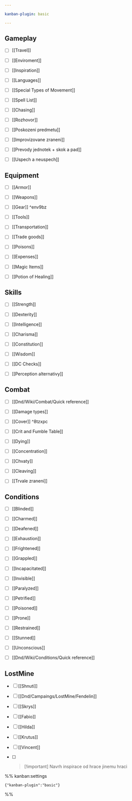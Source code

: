 ```yaml
---

kanban-plugin: basic

---
```


## Gameplay

- [ ] [[Travel]]
- [ ] [[Enviroment]]
- [ ] [[Inspiration]]
- [ ] [[Languages]]
- [ ] [[Special Types of Movement]]
- [ ] [[Spell List]]
- [ ] [[Chasing]]
- [ ] [[Rozhovor]]
- [ ] [[Poskozeni predmetu]]
- [ ] [[Improvizovane zraneni]]
- [ ] [[Prevody jednotek + skok a pad]]
- [ ] [[Uspech a neuspech]]


## Equipment

- [ ] [[Armor]]
- [ ] [[Weapons]]
- [ ] [[Gear]] ^env9bz
- [ ] [[Tools]]
- [ ] [[Transportation]]
- [ ] [[Trade goods]]
- [ ] [[Poisons]]
- [ ] [[Expenses]]
- [ ] [[Magic Items]]
- [ ] [[Potion of Healing]]


## Skills

- [ ] [[Strength]]
- [ ] [[Dexterity]]
- [ ] [[Intelligence]]
- [ ] [[Charisma]]
- [ ] [[Constitution]]
- [ ] [[Wisdom]]
- [ ] [[DC Checks]]
- [ ] [[Perception alternativy]]


## Combat

- [ ] [[Dnd/Wiki/Combat/Quick reference]]
- [ ] [[Damage types]]
- [ ] [[Cover]] ^8tzxpc
- [ ] [[Crit and Fumble Table]]
- [ ] [[Dying]]
- [ ] [[Concentration]]
- [ ] [[Chvaty]]
- [ ] [[Cleaving]]
- [ ] [[Trvale zraneni]]


## Conditions

- [ ] [[Blinded]]
- [ ] [[Charmed]]
- [ ] [[Deafened]]
- [ ] [[Exhaustion]]
- [ ] [[Frightened]]
- [ ] [[Grappled]]
- [ ] [[Incapacitated]]
- [ ] [[Invisible]]
- [ ] [[Paralyzed]]
- [ ] [[Petrified]]
- [ ] [[Poisoned]]
- [ ] [[Prone]]
- [ ] [[Restrained]]
- [ ] [[Stunned]]
- [ ] [[Unconscious]]
- [ ] [[Dnd/Wiki/Conditions/Quick reference]]


## LostMine

- [ ] [[Shnuti]]
- [ ] [[Dnd/Campaings/LostMine/Fendelin]]
- [ ] [[Skrys]]
- [ ] [[Fabio]]
- [ ] [[Hilda]]
- [ ] [[Krutus]]
- [ ] [[Vincent]]
- [ ] > [!important] Navrh inspirace od hrace jinemu hraci




%% kanban:settings
```
{"kanban-plugin":"basic"}
```
%%